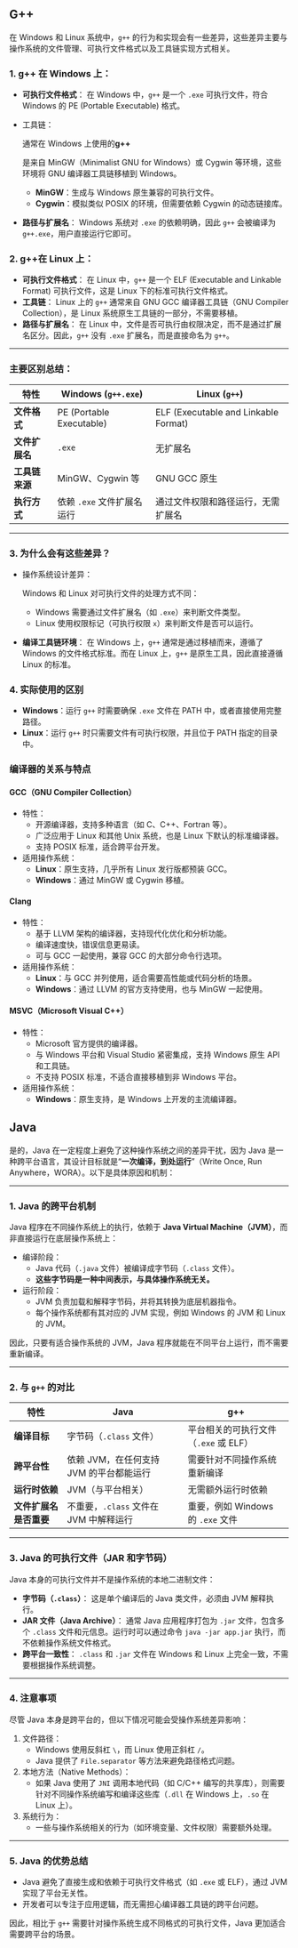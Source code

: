 ## G++

在 Windows 和 Linux 系统中，`g++` 的行为和实现会有一些差异，这些差异主要与操作系统的文件管理、可执行文件格式以及工具链实现方式相关。

### 1. g++ 在 Windows 上：

- **可执行文件格式**：
   在 Windows 中，`g++` 是一个 `.exe` 可执行文件，符合 Windows 的 PE (Portable Executable) 格式。

- 工具链：

  通常在 Windows 上使用的**g++**

   是来自 MinGW（Minimalist GNU for Windows）或 Cygwin 等环境，这些环境将 GNU 编译器工具链移植到 Windows。

  - **MinGW**：生成与 Windows 原生兼容的可执行文件。
  - **Cygwin**：模拟类似 POSIX 的环境，但需要依赖 Cygwin 的动态链接库。

- **路径与扩展名**：
   Windows 系统对 `.exe` 的依赖明确，因此 `g++` 会被编译为 `g++.exe`，用户直接运行它即可。

### 2. g++在 Linux 上：

- **可执行文件格式**：
   在 Linux 中，`g++` 是一个 ELF (Executable and Linkable Format) 可执行文件，这是 Linux 下的标准可执行文件格式。
- **工具链**：
   Linux 上的 `g++` 通常来自 GNU GCC 编译器工具链（GNU Compiler Collection），是 Linux 系统原生工具链的一部分，不需要移植。
- **路径与扩展名**：
   在 Linux 中，文件是否可执行由权限决定，而不是通过扩展名区分。因此，`g++` 没有 `.exe` 扩展名，而是直接命名为 `g++`。

------

### **主要区别总结：**

| 特性           | Windows (`g++.exe`)        | Linux (`g++`)                        |
| -------------- | -------------------------- | ------------------------------------ |
| **文件格式**   | PE (Portable Executable)   | ELF (Executable and Linkable Format) |
| **文件扩展名** | `.exe`                     | 无扩展名                             |
| **工具链来源** | MinGW、Cygwin 等           | GNU GCC 原生                         |
| **执行方式**   | 依赖 `.exe` 文件扩展名运行 | 通过文件权限和路径运行，无需扩展名   |

------

### **3. 为什么会有这些差异？**

- 操作系统设计差异：

  Windows 和 Linux 对可执行文件的处理方式不同：

  - Windows 需要通过文件扩展名（如 `.exe`）来判断文件类型。
  - Linux 使用权限标记（可执行权限 `x`）来判断文件是否可以运行。

- **编译工具链环境**：
   在 Windows 上，`g++` 通常是通过移植而来，遵循了 Windows 的文件格式标准。而在 Linux 上，`g++` 是原生工具，因此直接遵循 Linux 的标准。

### **4. 实际使用的区别**

- **Windows**：运行 `g++` 时需要确保 `.exe` 文件在 PATH 中，或者直接使用完整路径。
- **Linux**：运行 `g++` 时只需要文件有可执行权限，并且位于 PATH 指定的目录中。

### 编译器的关系与特点

#### **GCC（GNU Compiler Collection）**

- 特性：
  - 开源编译器，支持多种语言（如 C、C++、Fortran 等）。
  - 广泛应用于 Linux 和其他 Unix 系统，也是 Linux 下默认的标准编译器。
  - 支持 POSIX 标准，适合跨平台开发。
- 适用操作系统：
  - **Linux**：原生支持，几乎所有 Linux 发行版都预装 GCC。
  - **Windows**：通过 MinGW 或 Cygwin 移植。

#### **Clang**

- 特性：
  - 基于 LLVM 架构的编译器，支持现代化优化和分析功能。
  - 编译速度快，错误信息更易读。
  - 可与 GCC 一起使用，兼容 GCC 的大部分命令行选项。
- 适用操作系统：
  - **Linux**：与 GCC 并列使用，适合需要高性能或代码分析的场景。
  - **Windows**：通过 LLVM 的官方支持使用，也与 MinGW 一起使用。

#### **MSVC（Microsoft Visual C++）**

- 特性：
  - Microsoft 官方提供的编译器。
  - 与 Windows 平台和 Visual Studio 紧密集成，支持 Windows 原生 API 和工具链。
  - 不支持 POSIX 标准，不适合直接移植到非 Windows 平台。
- 适用操作系统：
  - **Windows**：原生支持，是 Windows 上开发的主流编译器。

## Java

是的，Java 在一定程度上避免了这种操作系统之间的差异干扰，因为 Java 是一种跨平台语言，其设计目标就是“**一次编译，到处运行**”（Write Once, Run Anywhere，WORA）。以下是具体原因和机制：

------

### **1. Java 的跨平台机制**

Java 程序在不同操作系统上的执行，依赖于 **Java Virtual Machine（JVM）**，而非直接运行在底层操作系统上：

- 编译阶段：
  - Java 代码（`.java` 文件）被编译成字节码（`.class` 文件）。
  - **这些字节码是一种中间表示，与具体操作系统无关。**
- 运行阶段：
  - JVM 负责加载和解释字节码，并将其转换为底层机器指令。
  - 每个操作系统都有其对应的 JVM 实现，例如 Windows 的 JVM 和 Linux 的 JVM。

因此，只要有适合操作系统的 JVM，Java 程序就能在不同平台上运行，而不需要重新编译。

------

### **2. 与 `g++` 的对比**

| 特性                   | Java                                    | g++                                   |
| ---------------------- | --------------------------------------- | ------------------------------------- |
| **编译目标**           | 字节码（`.class` 文件）                 | 平台相关的可执行文件（`.exe` 或 ELF） |
| **跨平台性**           | 依赖 JVM，在任何支持 JVM 的平台都能运行 | 需要针对不同操作系统重新编译          |
| **运行时依赖**         | JVM（与平台相关）                       | 无需额外运行时依赖                    |
| **文件扩展名是否重要** | 不重要，`.class` 文件在 JVM 中解释运行  | 重要，例如 Windows 的 `.exe` 文件     |

------

### **3. Java 的可执行文件（JAR 和字节码）**

Java 本身的可执行文件并不是操作系统的本地二进制文件：

- **字节码（`.class`）**：
   这是单个编译后的 Java 类文件，必须由 JVM 解释执行。
- **JAR 文件（Java Archive）**：
   通常 Java 应用程序打包为 `.jar` 文件，包含多个 `.class` 文件和元信息。运行时可以通过命令 `java -jar app.jar` 执行，而不依赖操作系统文件格式。
- **跨平台一致性**：
   `.class` 和 `.jar` 文件在 Windows 和 Linux 上完全一致，不需要根据操作系统调整。

------

### **4. 注意事项**

尽管 Java 本身是跨平台的，但以下情况可能会受操作系统差异影响：

1. 文件路径：
   - Windows 使用反斜杠 `\`，而 Linux 使用正斜杠 `/`。
   - Java 提供了 `File.separator` 等方法来避免路径格式问题。
2. 本地方法（Native Methods）：
   - 如果 Java 使用了 `JNI` 调用本地代码（如 C/C++ 编写的共享库），则需要针对不同操作系统编写和编译这些库（`.dll` 在 Windows 上，`.so` 在 Linux 上）。
3. 系统行为：
   - 一些与操作系统相关的行为（如环境变量、文件权限）需要额外处理。

------

### **5. Java 的优势总结**

- Java 避免了直接生成和依赖于可执行文件格式（如 `.exe` 或 ELF），通过 JVM 实现了平台无关性。
- 开发者可以专注于应用逻辑，而无需担心编译器工具链的跨平台问题。

因此，相比于 `g++` 需要针对操作系统生成不同格式的可执行文件，Java 更加适合需要跨平台的场景。